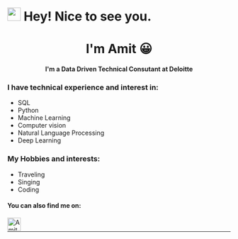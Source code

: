 <h1><img src="https://emojis.slackmojis.com/emojis/images/1531849430/4246/blob-sunglasses.gif?1531849430" width="30"/> Hey! Nice to see you.</h1>
<h1 align="center">I'm Amit 😀</h1>
<h4 align="center">I'm a Data Driven Technical Consutant at Deloitte</h4>



### I have technical experience and interest in:
* SQL
* Python
* Machine Learning
* Computer vision 
* Natural Language Processing 
* Deep Learning


### My Hobbies and interests:
* Traveling
* Singing
* Coding

<!-- <hr>


<hr> -->

#### You can also find me on: 

[<img align="left" alt="Amit-2022 | LinkedIn" width="30px" src="https://img.icons8.com/color/48/000000/linkedin.png" />][linkedin]
                                                                                                                                                                       

<br>

<hr>

[linkedin]: https:://linkedin.com/in/amit-kumar-pandit-48515bb6


